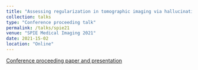 ```yaml
---
title: "Assessing regularization in tomographic imaging via hallucinations in the null space"
collection: talks
type: "Conference proceeding talk"
permalink: /talks/spie21
venue: "SPIE Medical Imaging 2021"
date: 2021-15-02
location: "Online"
---
```


[Conference proceeding paper and presentation](https://www.spiedigitallibrary.org/conference-proceedings-of-spie/11599/115990N/Assessing-regularization-in-tomographic-imaging-via-hallucinations-in-the-null/10.1117/12.2581316.short)
